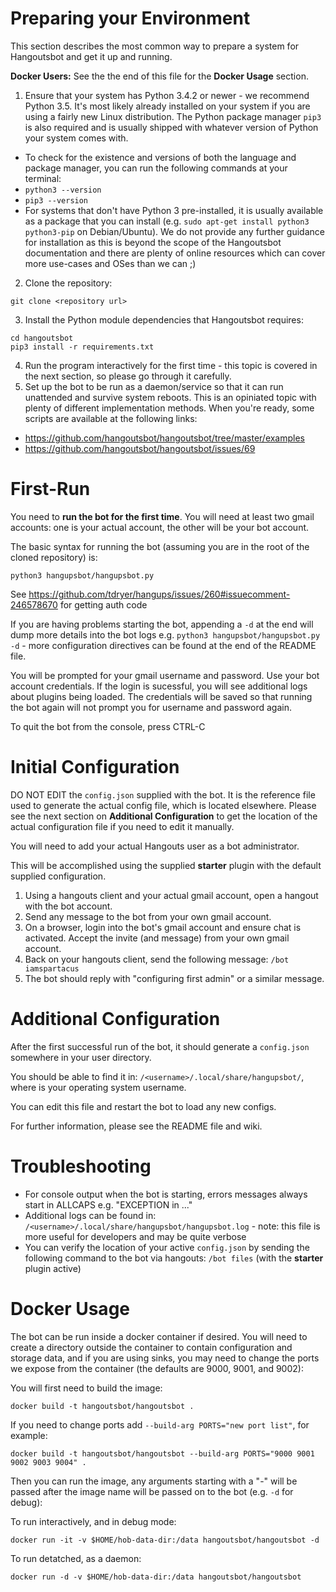 # Preparing your Environment

This section describes the most common way to prepare a system for Hangoutsbot and
get it up and running.

**Docker Users:** See the the end of this file for the **Docker Usage** section.

1. Ensure that your system has Python 3.4.2 or newer - we recommend Python 3.5. It's
most likely already installed on your system if you are using a fairly new Linux
distribution. The Python package manager `pip3` is also required and is usually
shipped with whatever version of Python your system comes with.
* To check for the existence and versions of both the language and package manager,
you can run the following commands at your terminal:
* `python3 --version`
* `pip3 --version`
* For systems that don't have Python 3 pre-installed, it is usually available as a
package that you can install
(e.g. `sudo apt-get install python3 python3-pip` on Debian/Ubuntu).
We do not provide any further guidance for installation as this is beyond the
scope of the Hangoutsbot documentation and there are plenty of online resources
which can cover more use-cases and OSes than we can ;)
2. Clone the repository:

```
git clone <repository url>
```

3. Install the Python module dependencies that Hangoutsbot requires:

```
cd hangoutsbot
pip3 install -r requirements.txt
```

4. Run the program interactively for the first time - this topic is covered in the next
section, so please go through it carefully.
5. Set up the bot to be run as a daemon/service so that it can run unattended and
survive system reboots. This is an opiniated topic with plenty of different
implementation methods. When you're ready, some scripts are available at the
following links:
* https://github.com/hangoutsbot/hangoutsbot/tree/master/examples
* https://github.com/hangoutsbot/hangoutsbot/issues/69

# First-Run

You need to **run the bot for the first time**. You will need at least
two gmail accounts: one is your actual account, the other will be your
bot account.

The basic syntax for running the bot (assuming you are in the root
of the cloned repository) is:
```
python3 hangupsbot/hangupsbot.py
```
See https://github.com/tdryer/hangups/issues/260#issuecomment-246578670 for getting auth code

If you are having problems starting the bot, appending a `-d` at the
end will dump more details into the bot logs e.g.
`python3 hangupsbot/hangupsbot.py -d` - more configuration
directives can be found at the end of the README file.

You will be prompted for your gmail username and password. Use your
bot account credentials. If the login is sucessful, you will see
additional logs about plugins being loaded. The credentials will be
saved so that running the bot again will not prompt you for username
and password again.

To quit the bot from the console, press CTRL-C

# Initial Configuration

DO NOT EDIT the `config.json` supplied with the bot. It is the
reference file used to generate the actual config file, which
is located elsewhere. Please see the next section on
**Additional Configuration** to get the location of the
actual configuration file if you need to edit it manually.

You will need to add your actual Hangouts user as a bot administrator.

This will be accomplished using the supplied **starter** plugin with
the default supplied configuration.

1. Using a hangouts client and your actual gmail account, open a
hangout with the bot account.
2. Send any message to the bot from your own gmail account.
3. On a browser, login into the bot's gmail account and ensure chat
is activated. Accept the invite (and message) from your own gmail
account.
4. Back on your hangouts client, send the following message:
`/bot iamspartacus`
5. The bot should reply with "configuring first admin" or a similar
message.

# Additional Configuration

After the first successful run of the bot, it should generate a
`config.json` somewhere in your user directory.

You should be able to find it in:
`/<username>/.local/share/hangupsbot/`, where <username> is your
operating system username.

You can edit this file and restart the bot to load any new configs.

For further information, please see the README file and wiki.

# Troubleshooting

* For console output when the bot is starting, errors messages always
start in ALLCAPS e.g. "EXCEPTION in ..."
* Additional logs can be found in:
`/<username>/.local/share/hangupsbot/hangupsbot.log` -
note: this file is more useful for developers and may be quite verbose
* You can verify the location of your active `config.json` by sending
the following command to the bot via hangouts: `/bot files` (with
the **starter** plugin active)


# Docker Usage

The bot can be run inside a docker container if desired.
You will need to create a directory outside the container to contain
configuration and storage data, and if you are using sinks, you may
need to change the ports we expose from the container (the defaults
are 9000, 9001, and 9002):

You will first need to build the image:

```
docker build -t hangoutsbot/hangoutsbot .
```

If you need to change ports add `--build-arg PORTS="new port list"`, for
example:

```
docker build -t hangoutsbot/hangoutsbot --build-arg PORTS="9000 9001 9002 9003 9004" .
```

Then you can run the image, any arguments starting with a "-" will be passed after
the image name will be passed on to the bot (e.g. `-d` for debug):

To run interactively, and in debug mode:

```
docker run -it -v $HOME/hob-data-dir:/data hangoutsbot/hangoutsbot -d
```

To run detatched, as a daemon:

```
docker run -d -v $HOME/hob-data-dir:/data hangoutsbot/hangoutsbot
```
